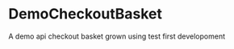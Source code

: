 DemoCheckoutBasket
==================

A demo api checkout basket grown using test first developoment

